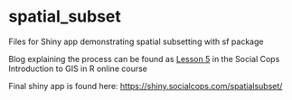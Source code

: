 # spatial_subset

Files for Shiny app demonstrating spatial subsetting with sf package

Blog explaining the process can be found as [Lesson 5](https://socialcops.com/courses/introduction-to-gis-r/lesson5-spatial-subsetting/) in the Social Cops Introduction to GIS in R online course

Final shiny app is found here: https://shiny.socialcops.com/spatialsubset/